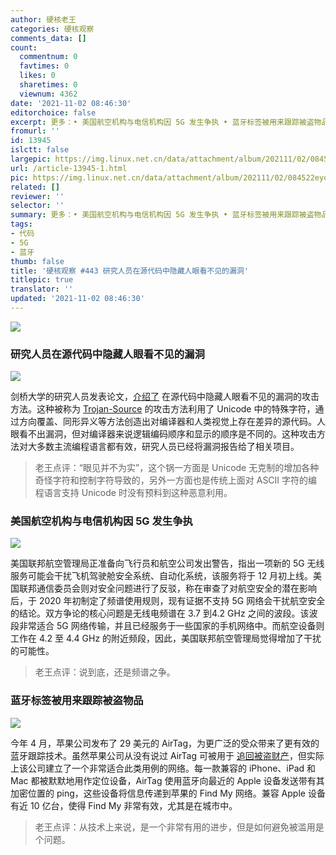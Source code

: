 ```yaml
---
author: 硬核老王
categories: 硬核观察
comments_data: []
count:
  commentnum: 0
  favtimes: 0
  likes: 0
  sharetimes: 0
  viewnum: 4362
date: '2021-11-02 08:46:30'
editorchoice: false
excerpt: 更多：• 美国航空机构与电信机构因 5G 发生争执 • 蓝牙标签被用来跟踪被盗物品
fromurl: ''
id: 13945
islctt: false
largepic: https://img.linux.net.cn/data/attachment/album/202111/02/084522eyovcqmhoqmkrpog.jpg
url: /article-13945-1.html
pic: https://img.linux.net.cn/data/attachment/album/202111/02/084522eyovcqmhoqmkrpog.jpg.thumb.jpg
related: []
reviewer: ''
selector: ''
summary: 更多：• 美国航空机构与电信机构因 5G 发生争执 • 蓝牙标签被用来跟踪被盗物品
tags:
- 代码
- 5G
- 蓝牙
thumb: false
title: '硬核观察 #443 研究人员在源代码中隐藏人眼看不见的漏洞'
titlepic: true
translator: ''
updated: '2021-11-02 08:46:30'
---
```


![](https://img.linux.net.cn/data/attachment/album/202111/02/084522eyovcqmhoqmkrpog.jpg)


### 研究人员在源代码中隐藏人眼看不见的漏洞


![](https://img.linux.net.cn/data/attachment/album/202111/02/084531uwmi7ivaqi7crfr7.jpg)


剑桥大学的研究人员发表论文，[介绍了](https://www.lightbluetouchpaper.org/2021/11/01/trojan-source-invisible-vulnerabilities/) 在源代码中隐藏人眼看不见的漏洞的攻击方法。这种被称为 [Trojan-Source](https://trojansource.codes/trojan-source.pdf) 的攻击方法利用了 Unicode 中的特殊字符，通过方向覆盖、同形异义等方法创造出对编译器和人类视觉上存在差异的源代码。人眼看不出漏洞，但对编译器来说逻辑编码顺序和显示的顺序是不同的。这种攻击方法对大多数主流编程语言都有效，研究人员已经将漏洞报告给了相关项目。



> 
> 老王点评：“眼见并不为实”，这个锅一方面是 Unicode 无克制的增加各种奇怪字符和控制字符导致的，另外一方面也是传统上面对 ASCII 字符的编程语言支持 Unicode 时没有预料到这种恶意利用。
> 
> 
> 


### 美国航空机构与电信机构因 5G 发生争执


![](https://img.linux.net.cn/data/attachment/album/202111/02/084554v4mfnaxiimhx9i4f.jpg)


美国联邦航空管理局正准备向飞行员和航空公司发出警告，指出一项新的 5G 无线服务可能会干扰飞机驾驶舱安全系统、自动化系统，该服务将于 12 月初上线。美国联邦通信委员会则对安全问题进行了反驳，称在审查了对航空安全的潜在影响后，于 2020 年初制定了频谱使用规则，现有证据不支持 5G 网络会干扰航空安全的结论。双方争论的核心问题是无线电频谱在 3.7 到4.2 GHz 之间的波段。该波段非常适合 5G 网络传输，并且已经服务于一些国家的手机网络中。而航空设备则工作在 4.2 至 4.4 GHz 的附近频段，因此，美国联邦航空管理局觉得增加了干扰的可能性。



> 
> 老王点评：说到底，还是频谱之争。
> 
> 
> 


### 蓝牙标签被用来跟踪被盗物品


![](https://img.linux.net.cn/data/attachment/album/202111/02/084609ybz5s5qxsqk7fx2c.jpg)


今年 4 月，苹果公司发布了 29 美元的 AirTag，为更广泛的受众带来了更有效的蓝牙跟踪技术。虽然苹果公司从没有说过 AirTag 可被用于 [追回被盗财产](https://www.msn.com/en-us/news/technology/i-found-my-stolen-honda-civic-using-a-bluetooth-tracker-it-s-the-latest-controversial-weapon-against-theft/ar-AAQ0DQw)，但实际上该公司建立了一个非常适合此类用例的网络。每一款兼容的 iPhone、iPad 和 Mac 都被默默地用作定位设备，AirTag 使用蓝牙向最近的 Apple 设备发送带有其加密位置的 ping，这些设备将信息传递到苹果的 Find My 网络。兼容 Apple 设备有近 10 亿台，使得 Find My 非常有效，尤其是在城市中。



> 
> 老王点评：从技术上来说，是一个非常有用的进步，但是如何避免被滥用是个问题。
> 
> 
>